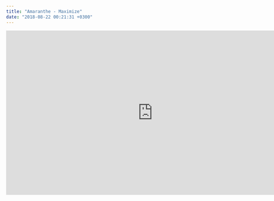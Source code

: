 ```yaml
---
title: "Amaranthe - Maximize"
date: "2018-08-22 00:21:31 +0300"
---
```


<iframe allow="autoplay; encrypted-media" allowfullscreen="" frameborder="0" height="450" loading="lazy" src="https://www.youtube.com/embed/nfk7YZJtmeo?feature=oembed" width="800"></iframe>
